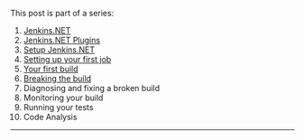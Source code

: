 This post is part of a series:

1. [Jenkins.NET](/2012/09/17/jenkins-dot-net/)
2. [Jenkins.NET Plugins](/2012/09/20/jenkins-dot-net-plugins/)
3. [Setup Jenkins.NET](/2012/10/09/setup-jenkins-dot-net/)
4. [Setting up your first job](/2012/10/20/jenkins-dot-net-setting-up-your-first-job/)
5. [Your first build](/2012/10/24/jenkins-dot-net-your-first-build/)
6. [Breaking the build](/2013/01/14/breaking-the-build)
7. Diagnosing and fixing a broken build
8. Monitoring your build
9. Running your tests
10. Code Analysis

---
